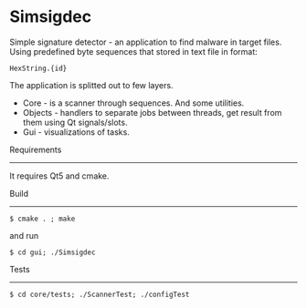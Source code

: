Simsigdec
=========================
Simple signature detector - an application to find malware in target files.
Using predefined byte sequences that stored in text file in format:

    HexString.{id}

The application is splitted out to few layers.

* Core - is a scanner through sequences. And some utilities.
* Objects - handlers to separate jobs between threads, get result from them using Qt signals/slots.
* Gui - visualizations of tasks.

Requirements
************

It requires Qt5 and cmake.

Build
*******

    $ cmake . ; make

and run

    $ cd gui; ./Simsigdec

Tests
*****

    $ cd core/tests; ./ScannerTest; ./configTest
